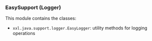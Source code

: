 ### EasySupport (Logger)

This module contains the classes:

* `xxl.java.support.logger.EasyLogger`: utility methods for logging operations

